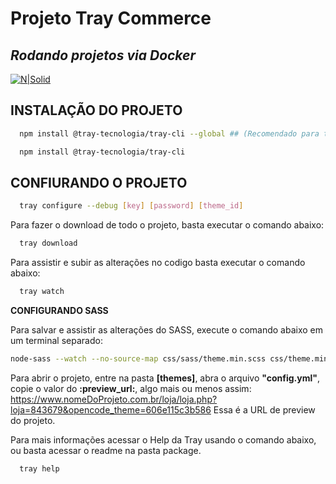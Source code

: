 # Projeto Tray Commerce
## _Rodando projetos via Docker_
[![N|Solid](https://static3.tcdn.com.br/files/841504/themes/219/img/superteia.png?53e0d03b9b7e1961be46b00aeaec3ce1)](https://superteia.com.br/)

## INSTALAÇÃO DO PROJETO
```sh
  npm install @tray-tecnologia/tray-cli --global ## (Recomendado para ter os comandos salvos no path do sistema)
```
```sh
  npm install @tray-tecnologia/tray-cli
```

## CONFIURANDO O PROJETO
```sh
  tray configure --debug [key] [password] [theme_id]
```

Para fazer o download de todo o projeto, basta executar o comando abaixo:
```sh
  tray download
```

Para assistir e subir as alterações no codigo basta executar o comando abaixo:
```sh
  tray watch
```

**CONFIGURANDO SASS**

Para salvar e assistir as alterações do SASS, execute o comando abaixo em um terminal separado:
```sh
node-sass --watch --no-source-map css/sass/theme.min.scss css/theme.min.css --style=compressed           ## Este comando assistira as mudanças do SASS e minificará o css fianl
```

Para abrir o projeto, entre na pasta **[themes]**, abra o arquivo **"config.yml"**, copie o valor do **:preview_url:**, algo mais ou menos assim: https://www.nomeDoProjeto.com.br/loja/loja.php?loja=843679&opencode_theme=606e115c3b586
Essa é a URL de preview do projeto.

Para mais informações acessar o Help da Tray usando o comando abaixo, ou basta acessar o readme na pasta package.
```sh
  tray help
```